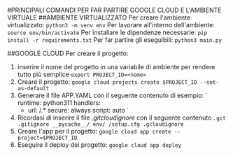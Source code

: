 #PRINCIPALI COMANDI PER FAR PARTIRE GOOGLE CLOUD E L'AMBIENTE VIRTUALE
##AMBIENTE VIRTUALIZZATO
Per creare l'ambiente virtualizzato:  `python3 -m venv env`
Per lavorare all'interno dell'ambiente: `source env/bin/activate`
Per installare le dipendenze necessarie: `pip install -r requirements.txt`
Per far partire gli eseguibili: `python3 main.py`

##GOOGLE CLOUD
Per creare il progetto: 
1. inserire il nome del progetto in una variabile di ambiente per rendere tutto più semplice
   `export PROJECT_ID=<nome>`
2. Creare il progetto: `google cloud projects create $PROJECT_ID --set-as-default`
3. Generare il file APP.YAML con il seguente contenuto di esempio:
  `
   runtime: python311
   handlers: 
     - url: /.*
       secure: always
       script: auto `
4. Ricordasi di inserire il file *.gitcloudignore* con il seguente contenuto
`.git
  .gitignore
  __pycache__/
  env/
  /setup.cfg
  .gcloudignore `
5. Creare l'app per il progetto: `google cloud app create --project=$PROJECT_ID`
6. Eseguire il deploy del progetto: `google cloud app deploy`
